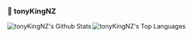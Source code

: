 ###  tonyKingNZ  

<img align="left" alt="tonyKingNZ's Github Stats" src="https://github-readme-stats.vercel.app/api?username=tonykingnz&count_private=true&show_icons=true&hide_border=true" />

<img align="rigth" alt="tonyKingNZ's Top Languages" src="https://github-readme-stats.vercel.app/api/top-langs/?username=tonykingnz&layout=compact&hide_border=true?show_icons=true" />

<!--- [![Automacao_Residencial_a_Ser_Demonstrada_com_Homekit](https://github-readme-stats.vercel.app/api/pin/?username=tonykingnz&repo=Automacao_Residencial_a_Ser_Demonstrada_com_Homekit)](https://github.com/tonykingnz/Automacao_Residencial_a_Ser_Demonstrada_com_Homekit)
 --->
<!--- [![Pesquisa_para_Vestibular](https://github-readme-stats.vercel.app/api/pin/?username=tonykingnz&repo=Pesquisa_para_Vestibular)](https://github.com/tonykingnz/Pesquisa_para_Vestibular)  --->

<!--- [![San-s-List-of-Conditional](https://github-readme-stats.vercel.app/api/pin/?username=tonykingnz&repo=San-s-List-of-Conditional)](https://github.com/tonykingnz/San-s-List-of-Conditional) --->

<!--- [![HackerRank_C-CPP_tonyKingNZSolutions](https://github-readme-stats.vercel.app/api/pin/?username=tonykingnz&repo=HackerRank_C-CPP_tonyKingNZSolutions)](https://github.com/tonykingnz/HackerRank_C-CPP_tonyKingNZSolutions) --->

